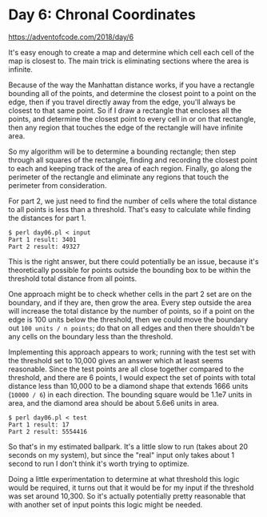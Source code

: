 # Day 6: Chronal Coordinates

<https://adventofcode.com/2018/day/6>

It's easy enough to create a map and determine which cell each cell of the
map is closest to. The main trick is eliminating sections where the area is
infinite.

Because of the way the Manhattan distance works, if you have a rectangle
bounding all of the points, and determine the closest point to a point on
the edge, then if you travel directly away from the edge, you'll always be
closest to that same point. So if I draw a rectangle that encloses all the
points, and determine the closest point to every cell in or on that
rectangle, then any region that touches the edge of the rectangle will have
infinite area.

So my algorithm will be to determine a bounding rectangle; then step through
all squares of the rectangle, finding and recording the closest point to
each and keeping track of the area of each region. Finally, go along the
perimeter of the rectangle and eliminate any regions that touch the
perimeter from consideration.

For part 2, we just need to find the number of cells where the total
distance to all points is less than a threshold. That's easy to calculate
while finding the distances for part 1.

```
$ perl day06.pl < input 
Part 1 result: 3401
Part 2 result: 49327
```

This is the right answer, but there could potentially be an issue, because
it's theoretically possible for points outside the bounding box to be within
the threshold total distance from all points.

One approach might be to check whether cells in the part 2 set are on the
boundary, and if they are, then grow the area. Every step outside the area
will increase the total distance by the number of points, so if a point on
the edge is 100 units below the threshold, then we could move the boundary
out `100 units / n points`; do that on all edges and then there shouldn't be
any cells on the boundary less than the threshold.

Implementing this approach appears to work; running with the test set with
the threshold set to 10,000 gives an answer which at least seems reasonable.
Since the test points are all close together compared to the threshold, and
there are 6 points, I would expect the set of points with total distance
less than 10,000 to be a diamond shape that extends 1666 units (`10000 / 6`)
in each direction. The bounding square would be 1.1e7 units in area, and the
diamond area should be about 5.6e6 units in area.

```
$ perl day06.pl < test 
Part 1 result: 17
Part 2 result: 5554416
```

So that's in my estimated ballpark.  It's a little slow to run (takes about
20 seconds on my system), but since the "real" input only takes about 1
second to run I don't think it's worth trying to optimize.

Doing a little experimentation to determine at what threshold this logic
would be required, it turns out that it would be for my input if the
threshold was set around 10,300. So it's actually potentially pretty
reasonable that with another set of input points this logic might be needed.
